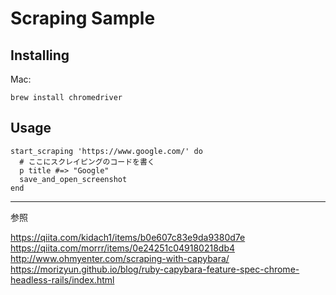# Scraping Sample

## Installing
Mac:
```
brew install chromedriver
```

## Usage

```
start_scraping 'https://www.google.com/' do
  # ここにスクレイピングのコードを書く
  p title #=> "Google"
  save_and_open_screenshot
end
```

---

参照

<https://qiita.com/kidach1/items/b0e607c83e9da9380d7e>
<https://qiita.com/morrr/items/0e24251c049180218db4>
<http://www.ohmyenter.com/scraping-with-capybara/>
<https://morizyun.github.io/blog/ruby-capybara-feature-spec-chrome-headless-rails/index.html>
